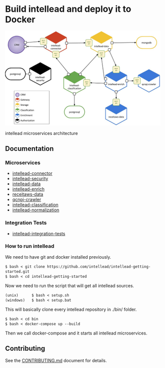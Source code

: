# Build intellead and deploy it to Docker

![](./resources/architecture.jpg)

intellead microservices architecture

## Documentation

### Microservices

- [intellead-connector](https://github.com/intellead/intellead-connector)
- [intellead-security](https://github.com/intellead/intellead-security)
- [intellead-data](https://github.com/intellead/intellead-data)
- [intellead-enrich](https://github.com/intellead/intellead-enrich)
- [receitaws-data](https://github.com/intellead/receitaws-data)
- [qcnpj-crawler](https://github.com/intellead/qcnpj-crawler)
- [intellead-classification](https://github.com/intellead/intellead-classification)
- [intellead-normalization](https://github.com/intellead/intellead-normalization)

### Integration Tests

- [intellead-integration-tests](https://github.com/intellead/intellead-integration-tests)

### How to run intellead

We need to have git and docker installed previously.

```
$ bash < git clone https://github.com/intellead/intellead-getting-started.git
$ bash < cd intellead-getting-started
```

Now we need to run the script that will get all intellead sources.

```
(unix)      $ bash < setup.sh
(windows)   $ bash < setup.bat
```

This will basically clone every intellead repository in ./bin/ folder.

```
$ bash < cd bin
$ bash < docker-compose up --build
```

Then we call docker-compose and it starts all intellead microservices.

## Contributing

See the [CONTRIBUTING.md](./CONTRIBUTING.md) document for details.
